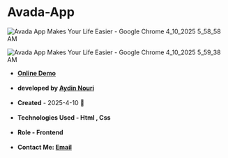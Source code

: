 # Avada-App
![Avada App Makes Your Life Easier - Google Chrome 4_10_2025 5_58_58 AM](https://github.com/user-attachments/assets/2c95bd5a-4fbe-47f3-b26c-a2757d9968d2)


![Avada App Makes Your Life Easier - Google Chrome 4_10_2025 5_59_38 AM](https://github.com/user-attachments/assets/3a18243a-1a96-4d5d-99bc-891c86470607)



<ul>
  <li><a href="https://aydinnouriweb.github.io/Avada-App/"><strong>Online Demo</strong></a></li>
<br>
   <strong><li>developed by <a href="https://github.com/AydinNouriWeb">Aydin Nouri</a></li></strong>
  <br>
   <li><strong>Created</strong> - 2025-4-10 🖤</li>
  <br>
   <strong><li>Technologies Used - Html , Css</li></strong>
  <br>
<strong><li>Role - Frontend</li></strong>
  <br>
<strong><li>Contact Me: <a href="mailto:aydinnouriweb@gmail.com">Email</a></li></strong>
</ul>
